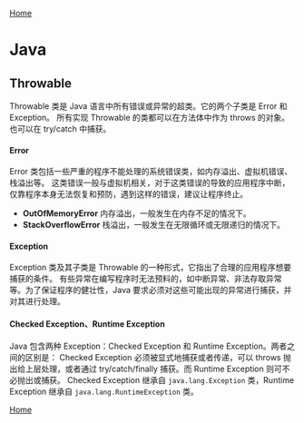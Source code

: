 [Home](../../README)

# Java

## Throwable

Throwable 类是 Java 语言中所有错误或异常的超类。它的两个子类是 Error 和 Exception。
所有实现 Throwable 的类都可以在方法体中作为 throws 的对象。也可以在 try/catch 中捕获。

#### Error
Error 类包括一些严重的程序不能处理的系统错误类，如内存溢出、虚拟机错误、栈溢出等。
这类错误一般与虚拟机相关，对于这类错误的导致的应用程序中断，仅靠程序本身无法恢复和预防，遇到这样的错误，建议让程序终止。
- **OutOfMemoryError**
内存溢出，一般发生在内存不足的情况下。
- **StackOverflowError**
栈溢出，一般发生在无限循环或无限递归的情况下。

#### Exception
Exception 类及其子类是 Throwable 的一种形式，它指出了合理的应用程序想要捕获的条件。
有些异常在编写程序时无法预料的，如中断异常、非法存取异常等。为了保证程序的健壮性，Java 要求必须对这些可能出现的异常进行捕获，并对其进行处理。

#### Checked Exception、Runtime Exception
Java 包含两种 Exception：Checked Exception 和 Runtime Exception。两者之间的区别是：
Checked Exception 必须被显式地捕获或者传递，可以 throws 抛出给上层处理，或者通过 try/catch/finally 捕获。而 Runtime Exception 则可不必抛出或捕获。
Checked Exception 继承自 `java.lang.Exception` 类，Runtime Exception 继承自 `java.lang.RuntimeException` 类。

[Home](../../README)